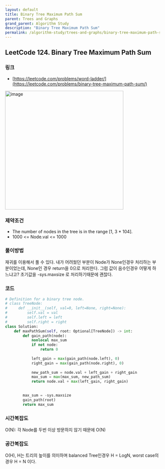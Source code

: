 ```yaml
---
layout: default
title: Binary Tree Maximum Path Sum
parent: Trees and Graphs
grand_parent: Algorithm Study
description: "Binary Tree Maximum Path Sum"
permalink: /algorithm-study/trees-and-graphs/binary-tree-maximum-path-sum
---
```


## LeetCode 124. Binary Tree Maximum Path Sum
### 링크
- [https://leetcode.com/problems/word-ladder/](https://leetcode.com/problems/binary-tree-maximum-path-sum/)

<img width="385" alt="image" src="https://user-images.githubusercontent.com/39396725/196225398-1de30a4a-3f08-49cb-a151-101bbef6beea.png">

### 제약조건
- The number of nodes in the tree is in the range [1, 3 * 104].
- 1000 <= Node.val <= 1000

### 풀이방법
재귀를 이용해서 풀 수 있다. 내가 어려웠던 부분이 Node가 None인경우 처리하는 부분이었는데, None인 경우 return을 0으로 처리한다.
그럼 값이 음수인경우 어떻게 하느냐고? 초기값을 -sys.maxsize 로 처리하기때문에 괜찮다.

### 코드
```python
# Definition for a binary tree node.
# class TreeNode:
#     def __init__(self, val=0, left=None, right=None):
#         self.val = val
#         self.left = left
#         self.right = right
class Solution:
    def maxPathSum(self, root: Optional[TreeNode]) -> int:
        def gain_path(node):
            nonlocal max_sum
            if not node:
                return 0
            
            left_gain = max(gain_path(node.left), 0)
            right_gain = max(gain_path(node.right), 0)
            
            new_path_sum = node.val + left_gain + right_gain
            max_sum = max(max_sum, new_path_sum)
            return node.val + max(left_gain, right_gain)
            
            
        max_sum = -sys.maxsize
        gain_path(root)
        return max_sum
```

### 시간복잡도
O(N): 각 Node를 두번 이상 방문하지 않기 때문에 O(N)

### 공간복잡도
O(H), H는 트리의 높이를 의미하며 balanced Tree인경우 H = LogN, worst case의 경우 H = N 이다. 
